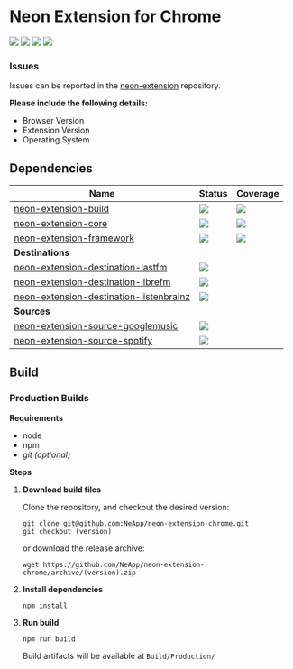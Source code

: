 # Neon Extension for Chrome
[![](https://img.shields.io/travis/NeApp/neon-extension-chrome.svg)](https://travis-ci.org/NeApp/neon-extension-chrome) [![](https://img.shields.io/github/release/NeApp/neon-extension-chrome.svg?label=stable)](https://github.com/NeApp/neon-extension-chrome/releases) [![](https://img.shields.io/bintray/v/neapp/neon-extension/neon-extension-chrome.svg?label=latest)](https://bintray.com/neapp/neon-extension/neon-extension-chrome) ![](https://img.shields.io/github/license/NeApp/neon-extension-chrome.svg)

### Issues

Issues can be reported in the [neon-extension](https://github.com/NeApp/neon-extension) repository.

**Please include the following details:**

 - Browser Version
 - Extension Version
 - Operating System

## Dependencies

| Name                                                                                                        | Status                                                                                                                                                      | Coverage                                                                                                                                             |
|-------------------------------------------------------------------------------------------------------------|-------------------------------------------------------------------------------------------------------------------------------------------------------------|------------------------------------------------------------------------------------------------------------------------------------------------------|
| [neon-extension-build](https://github.com/NeApp/neon-extension-build)                                       | [![](https://img.shields.io/travis/NeApp/neon-extension-build.svg)](https://travis-ci.org/NeApp/neon-extension-build)                                       | [![](https://img.shields.io/coveralls/github/NeApp/neon-extension-build/master.svg)](https://coveralls.io/github/NeApp/neon-extension-build)         |
| [neon-extension-core](https://github.com/NeApp/neon-extension-core)                                         | [![](https://img.shields.io/travis/NeApp/neon-extension-core.svg)](https://travis-ci.org/NeApp/neon-extension-core)                                         | [![](https://img.shields.io/coveralls/github/NeApp/neon-extension-core/master.svg)](https://coveralls.io/github/NeApp/neon-extension-core)           |
| [neon-extension-framework](https://github.com/NeApp/neon-extension-framework)                               | [![](https://img.shields.io/travis/NeApp/neon-extension-framework.svg)](https://travis-ci.org/NeApp/neon-extension-framework)                               | [![](https://img.shields.io/coveralls/github/NeApp/neon-extension-framework/master.svg)](https://coveralls.io/github/NeApp/neon-extension-framework) |
| **Destinations**                                                                                            |                                                                                                                                                             |  |
| [neon-extension-destination-lastfm](https://github.com/NeApp/neon-extension-destination-lastfm)             | [![](https://img.shields.io/travis/NeApp/neon-extension-destination-lastfm.svg)](https://travis-ci.org/NeApp/neon-extension-destination-lastfm)             |  |
| [neon-extension-destination-librefm](https://github.com/NeApp/neon-extension-destination-librefm)           | [![](https://img.shields.io/travis/NeApp/neon-extension-destination-librefm.svg)](https://travis-ci.org/NeApp/neon-extension-destination-librefm)           |  |
| [neon-extension-destination-listenbrainz](https://github.com/NeApp/neon-extension-destination-listenbrainz) | [![](https://img.shields.io/travis/NeApp/neon-extension-destination-listenbrainz.svg)](https://travis-ci.org/NeApp/neon-extension-destination-listenbrainz) |  |
| **Sources**                                                                                                 |                                                                                                                                                             |  |
| [neon-extension-source-googlemusic](https://github.com/NeApp/neon-extension-source-googlemusic)             | [![](https://img.shields.io/travis/NeApp/neon-extension-source-googlemusic.svg)](https://travis-ci.org/NeApp/neon-extension-source-googlemusic)             |  |
| [neon-extension-source-spotify](https://github.com/NeApp/neon-extension-source-spotify)                     | [![](https://img.shields.io/travis/NeApp/neon-extension-source-spotify.svg)](https://travis-ci.org/NeApp/neon-extension-source-spotify)                     |  |

## Build

### Production Builds

**Requirements**

 - node
 - npm
 - *git (optional)*

**Steps**

1. **Download build files**

    Clone the repository, and checkout the desired version:

    ```
    git clone git@github.com:NeApp/neon-extension-chrome.git
    git checkout (version)
    ```

    or download the release archive:

    ```
    wget https://github.com/NeApp/neon-extension-chrome/archive/(version).zip
    ```

2. **Install dependencies**

    ```
    npm install
    ```

3. **Run build**

    ```
    npm run build
    ```

    Build artifacts will be available at `Build/Production/`
